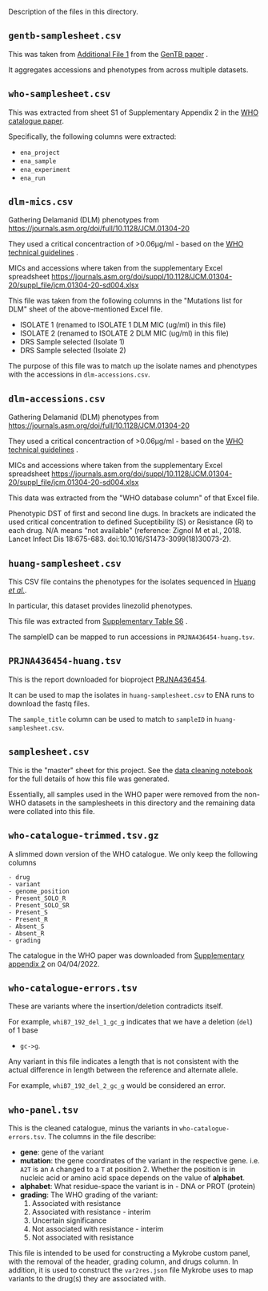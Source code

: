 Description of the files in this directory.

## `gentb-samplesheet.csv`

This was taken
from [Additional File 1](https://genomemedicine.biomedcentral.com/articles/10.1186/s13073-021-00953-4#MOESM1)
from
the [GenTB paper](https://genomemedicine.biomedcentral.com/articles/10.1186/s13073-021-00953-4)
.

It aggregates accessions and phenotypes from across multiple datasets.

## `who-samplesheet.csv`

This was extracted from sheet S1 of Supplementary Appendix 2 in
the [WHO catalogue paper](https://doi.org/10.1016/S2666-5247(21)00301-3).

Specifically, the following columns were extracted:

- `ena_project`
- `ena_sample`
- `ena_experiment`
- `ena_run`

## `dlm-mics.csv`

Gathering Delamanid (DLM) phenotypes
from https://journals.asm.org/doi/full/10.1128/JCM.01304-20

They used a critical concentraction of >0.06μg/ml - based on
the [WHO technical guidelines](https://apps.who.int/iris/bitstream/handle/10665/260470/WHO-CDS-TB-2018.5-eng.pdf)
.

MICs and accessions where taken from the supplementary Excel
spreadsheet https://journals.asm.org/doi/suppl/10.1128/JCM.01304-20/suppl_file/jcm.01304-20-sd004.xlsx

This file was taken from the following columns in the "Mutations list for DLM" sheet of
the above-mentioned Excel file.

- ISOLATE 1 (renamed to ISOLATE 1 DLM MIC (ug/ml) in this file)
- ISOLATE 2 (renamed to ISOLATE 2 DLM MIC (ug/ml) in this file)
- DRS Sample selected (Isolate 1)
- DRS Sample selected (Isolate 2)

The purpose of this file was to match up the isolate names and phenotypes with the
accessions in `dlm-accessions.csv`.

## `dlm-accessions.csv`

Gathering Delamanid (DLM) phenotypes
from https://journals.asm.org/doi/full/10.1128/JCM.01304-20

They used a critical concentraction of >0.06μg/ml - based on
the [WHO technical guidelines](https://apps.who.int/iris/bitstream/handle/10665/260470/WHO-CDS-TB-2018.5-eng.pdf)
.

MICs and accessions where taken from the supplementary Excel
spreadsheet https://journals.asm.org/doi/suppl/10.1128/JCM.01304-20/suppl_file/jcm.01304-20-sd004.xlsx

This data was extracted from the "WHO database column" of that Excel file.

Phenotypic DST of first and second line dugs. In brackets are indicated the used
critical concentration to defined Suceptibility (S) or Resistance (R) to each drug. N/A
means "not available" (reference: Zignol M et al., 2018. Lancet Infect Dis 18:675-683.
doi:10.1016/S1473-3099(18)30073-2).

## `huang-samplesheet.csv`

This CSV file contains the phenotypes for the isolates sequenced in [Huang *et
al.*](https://doi.org/10.1093/cid/ciy883).

In particular, this dataset provides linezolid phenotypes.

This file was extracted
from [Supplementary Table S6](https://oup.silverchair-cdn.com/oup/backfile/Content_public/Journal/cid/69/3/10.1093_cid_ciy883/1/ciy883_suppl_supplementary_table_s6.docx?Expires=1652148910&Signature=D7iy~iS4ZXFMCAifGgjnpD-OslN6pINjGYhFbqx1RI2unpvW9gaZ2CkiwXLd3cBagIABut8U4qKOXY11mOVw9LMZohqZNtkibKuu7SFgBJ-c2vMz9h10GNKHj5Ya98dg6AT7IPVsTk77OHopWoFsE6JlgbeCPIlH4i-kqBpPVQi~0fqr~hPmvO8Q6PolApyyi6W9hpuzejXT7cRipy1UH69AY7E1upLmVcsWqBnxptVDon3SwiuAoiGq3KrPIvX54vOJUfkTJ9S6uhg6Q-wJDnEb1DhoNtNRfTXmtuNqFrMBUwieDNhS9e0Jt985tMGFzrBQupjFZ7EIOa88FyZ3bA__&Key-Pair-Id=APKAIE5G5CRDK6RD3PGA)
.

The sampleID can be mapped to run accessions in `PRJNA436454-huang.tsv`.

## `PRJNA436454-huang.tsv`

This is the report downloaded for
bioproject [PRJNA436454](https://www.ebi.ac.uk/ena/browser/view/PRJNA436454).

It can be used to map the isolates in `huang-samplesheet.csv` to ENA runs to download
the fastq files.

The `sample_title` column can be used to match to `sampleID` in `huang-samplesheet.csv`.

## `samplesheet.csv`

This is the "master" sheet for this project. See
the [data cleaning notebook](../workflow/notebooks/data-cleaning.ipynb) for the full
details of how this file was generated.

Essentially, all samples used in the WHO paper were removed from the non-WHO datasets in
the samplesheets in this directory and the remaining data were collated into this file.

## `who-catalogue-trimmed.tsv.gz`

A slimmed down version of the WHO catalogue. We only keep the following columns

    - drug
    - variant
    - genome_position
    - Present_SOLO_R
    - Present_SOLO_SR
    - Present_S
    - Present_R
    - Absent_S
    - Absent_R
    - grading

The catalogue in the WHO paper was downloaded
from [Supplementary appendix 2](https://www.thelancet.com/cms/10.1016/S2666-5247(21)00301-3/attachment/77fc876a-afad-4c17-856e-6cc0d5951c29/mmc2.xlsx)
on 04/04/2022.

## `who-catalogue-errors.tsv`

These are variants where the insertion/deletion contradicts itself.

For example, `whiB7_192_del_1_gc_g` indicates that we have a deletion (`del`) of 1 base
- `gc->g`.

Any variant in this file indicates a length that is not consistent with the actual
difference in length between the reference and alternate allele.

For example, `whiB7_192_del_2_gc_g` would be considered an error.

## `who-panel.tsv`

This is the cleaned catalogue, minus the variants in `who-catalogue-errors.tsv`. The
columns in the file describe:

- **gene**: gene of the variant
- **mutation**: the gene coordinates of the variant in the respective gene. i.e. `A2T`
  is an `A` changed to a `T` at position 2. Whether the position is in nucleic acid or
  amino acid space depends on the value of **alphabet**.
- **alphabet**: What residue-space the variant is in - DNA or PROT (protein)
- **grading**: The WHO grading of the variant:
    1. Associated with resistance
    2. Associated with resistance - interim
    3. Uncertain significance
    4. Not associated with resistance - interim
    5. Not associated with resistance

This file is intended to be used for constructing a Mykrobe custom panel, with the
removal of the header, grading column, and drugs column. In addition, it is used to
construct the `var2res.json` file Mykrobe uses to map variants to the drug(s) they are
associated with.